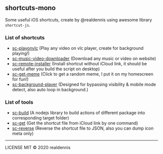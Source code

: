 ## shortcuts-mono

Some useful iOS shortcuts, create by @realdennis using awesome library `shortcut-js`.

### List of shortcuts

- [sc-playonvlc](https://github.com/realdennis/shortcuts-mono/tree/master/packages/shortcuts/sc-playonvlc)
(Play any video on vlc player, create for background playing!)
- [sc-music-video-downloader](https://github.com/realdennis/shortcuts-mono/tree/master/packages/shortcuts/sc-music-video-downloader)
(Download any music or video on website)
- [sc-remote-installer](https://github.com/realdennis/shortcuts-mono/tree/master/packages/shortcuts/sc-remote-installer)
(Install shortcut without iCloud link, it should be useful after you build the script on desktop)
- [sc-get-meme](https://github.com/realdennis/shortcuts-mono/tree/master/packages/shortcuts/sc-get-meme)
(Click to get a random meme, I put it on my homescreen for fun!)
- [sc-background-player](https://github.com/realdennis/shortcuts-mono/tree/master/packages/shortcuts/sc-background-player)
(Designed for bypassing visibility & mobile mode detect, also auto loop in background.)

### List of tools

- [sc-build](https://github.com/realdennis/shortcuts-mono/tree/master/packages/tools/sc-build)
(A nodejs library to build actions of different package into corresponding target folder)
- [sc-get](https://github.com/realdennis/shortcuts-mono/tree/master/packages/tools/sc-get)
(Get the shortcut file from iCloud link by one command)
- [sc-reverse](https://github.com/realdennis/shortcuts-mono/tree/master/packages/tools/sc-reverse)
(Reverse the shortcut file to JSON, also you can dump icon meta only)

---

LICENSE MIT © 2020 realdennis
